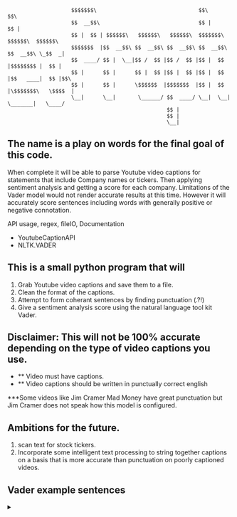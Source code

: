  


                        $$$$$$$\                                $$\                   $$\     
                        $$  __$$\                               $$ |                  $$ |    
                        $$ |  $$ | $$$$$$\   $$$$$$\   $$$$$$\  $$$$$$$\   $$$$$$\  $$$$$$\   
                        $$$$$$$  |$$  __$$\ $$  __$$\ $$  __$$\ $$  __$$\ $$  __$$\ \_$$  _|  
                        $$  ____/ $$ |  \__|$$ /  $$ |$$ /  $$ |$$ |  $$ |$$$$$$$$ |  $$ |    
                        $$ |      $$ |      $$ |  $$ |$$ |  $$ |$$ |  $$ |$$   ____|  $$ |$$\ 
                        $$ |      $$ |      \$$$$$$  |$$$$$$$  |$$ |  $$ |\$$$$$$$\   \$$$$  |
                        \__|      \__|       \______/ $$  ____/ \__|  \__| \_______|   \____/ 
                                                      $$ |                                    
                                                      $$ |                                    
                                                      \__|                                    
 
## The name is a play on words for the final goal of this code. 
When complete it will be able to parse Youtube video captions for statements that include Company names or tickers. 
Then applying sentiment analysis and getting a score for each company.
Limitations of the Vader model would not render accurate results at this time. However it will accurately score sentences including 
words with generally positive or negative connotation. 

API usage, regex, fileIO, Documentation
- YoutubeCaptionAPI
- NLTK.VADER


## This is a small python program that  will 
1. Grab Youtube video captions and save them to a file. 
2. Clean the format of the captions. 
3. Attempt to form coherant sentences by finding punctuation (.?!) 
4. Give a sentiment analysis score using the natural language tool kit Vader. 

## Disclaimer: This will not be 100% accurate depending on the type of video captions you use. 
- ** Video must have captions. 
- ** Video captions should be written in punctually correct english

***Some videos like Jim Cramer Mad Money have great punctuation but Jim Cramer does not speak how this model is configured. 

## Ambitions for the future. 
1. scan text for stock tickers. 
2. Incorporate some intelligent text processing to string together captions on a basis that is more accurate than punctuation on poorly captioned videos.



## Vader example sentences
<details><summary></summary>

-    "VADER is smart, handsome, and funny.", # positive sentence example
-    "VADER is smart, handsome, and funny!", # punctuation emphasis handled correctly (sentiment intensity adjusted)
-    "VADER is very smart, handsome, and funny.",  # booster words handled correctly (sentiment intensity adjusted)
-    "VADER is VERY SMART, handsome, and FUNNY.",  # emphasis for ALLCAPS handled
-    "VADER is VERY SMART, handsome, and FUNNY!!!",# combination of signals - VADER appropriately adjusts intensity
-    "VADER is VERY SMART, really handsome, and INCREDIBLY FUNNY!!!",# booster words & punctuation make this close to ceiling for score
-    "The book was good.",         # positive sentence
-    "The book was kind of good.", # qualified positive sentence is handled correctly (intensity adjusted)
-    "The plot was good, but the characters are uncompelling and the dialog is not great.", # mixed negation sentence
-    "A really bad, horrible book.",       # negative sentence with booster words
-    "At least it isn't a horrible book.", # negated negative sentence with contraction
-    ":) and :D",     # emoticons handled
-    "",              # an empty string is correctly handled
-    "Today sux",     #  negative slang handled
-    "Today sux!",    #  negative slang with punctuation emphasis handled
-    "Today SUX!",    #  negative slang with capitalization emphasis
-    "Today kinda sux! But I'll get by, lol" # mixed sentiment example with slang and constrastive conjunction "but"
 </details>
